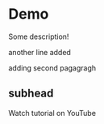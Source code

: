 # Demo

Some description!

another line added

adding second pagagragh

## subhead

Watch tutorial on YouTube
